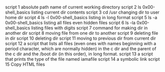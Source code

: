 script 1 absolute path name of current working directory
script 2 ls 0x00-shell_basics listing current dir contents
script 3 cd /usr changing dir to user home dir
script 4 ls -l 0x00-shell_basics listing in long format
script 5 ls -a 0x00-shell_basics listing all files even hidden files
script 6 ls -la 0x00-shell_basics listing files with digits
script 7 command for making dir in another dir
script 8 moving file from one dir to another
script 9 deleting file in dir
script 10 deleting dir
script 11 moving to previous dir from current dir
script 12 a script that lists all files (even ones with names beginning with a period character, which are normally hidden) in the c dir and the parent of the c dir and the /boot dir (in this order), in long format.
script 13 a script that prints the type of the file named iamafile
script 14 a symbolic link
script 15 Copy HTML files
